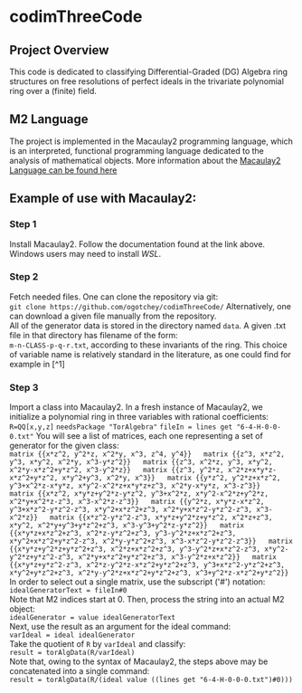 # codimThreeCode
## Project Overview
This code is dedicated to classifying Differential-Graded (DG) Algebra ring structures on free resolutions of perfect ideals in the trivariate polynomial ring over a (finite) field.  
## M2 Language
The project is implemented in the Macaulay2 programming language, which is an interpreted, functional programming language dedicated to the analysis of mathematical objects.  More information about the [Macaulay2 Language can be found here](http://www2.macaulay2.com/Macaulay2/)
## Example of use with Macaulay2: 
### Step 1
Install Macaulay2.  Follow the documentation found at the link above.  Windows users may need to install *WSL*.
### Step 2
Fetch needed files.  One can clone the repository via git:  
`git clone https://github.com/ogotchey/codimThreeCode/`
Alternatively, one can download a given file manually from the repository.  
All of the generator data is stored in the directory named `data`.  A given .txt file in that directory has filename of the form:  
`m-n-CLASS-p-q-r.txt`, according to these invariants of the ring.   This choice of variable name is relatively standard in the literature, as one could find for example in [^1]  
### Step 3
Import a class into Macaulay2.  In a fresh instance of Macaulay2, we initialize a polynomial ring in three variables with rational coefficients:  
`R=QQ[x,y,z]`
`needsPackage "TorAlgebra"`
`fileIn = lines get "6-4-H-0-0-0.txt"`
You will see a list of matrices, each one representing a set of generator for the given class:  
	```
matrix {{x*z^2, y^2*z, x^2*y, x^3, z^4, y^4}}  
matrix {{z^3, x*z^2, y^3, x*y^2, x^2*y, x^3-y*z^2}}  
matrix {{z^3, x^2*z, y^3, x*y^2, x^2*y-x*z^2+y*z^2, x^3-y^2*z}}  
matrix {{z^3, y^2*z, x^2*z+x*y*z-x*z^2+y*z^2, x*y^2+y^3, x^2*y, x^3}}  
matrix {{y*z^2, y^2*z+x*z^2, y^3+x^2*z-x*y*z, x*y^2-x^2*z+x*y*z+z^3, x^2*y-x*y*z, x^3-z^3}}  
matrix {{x*z^2, x*y*z+y^2*z-y*z^2, y^3+x^2*z, x*y^2-x^2*z+y^2*z, x^2*y+x^2*z-z^3, x^3-x^2*z-z^3}}  
matrix {{y^2*z, x*y*z-x*z^2, y^3+x*z^2-y*z^2-z^3, x*y^2+x*z^2+z^3, x^2*y+x*z^2-y*z^2-z^3, x^3-x^2*z}}  
matrix {{x*z^2-y*z^2-z^3, x*y*z+y^2*z+y*z^2, x^2*z+z^3, x*y^2, x^2*y+y^3+y*z^2+z^3, x^3-y^3+y^2*z-y*z^2}}  
matrix {{x*y*z+x*z^2+z^3, x^2*z-y*z^2+z^3, y^3-y^2*z+x*z^2+z^3, x*y^2+x*z^2+y*z^2-z^3, x^2*y-y*z^2+z^3, x^3-x*z^2-y*z^2-z^3}}  
matrix {{x*y*z+y^2*z+y*z^2+z^3, x^2*z+x*z^2+z^3, y^3-y^2*z+x*z^2-z^3, x*y^2-y^2*z+y*z^2-z^3, x^2*y+x*z^2+y*z^2+z^3, x^3-y^2*z+x*z^2}}  
matrix {{x*y*z+y*z^2-z^3, x^2*z-y^2*z-x*z^2+y*z^2+z^3, y^3+x*z^2-y*z^2+z^3, x*y^2+y*z^2+z^3, x^2*y-y^2*z+x*z^2+y*z^2+z^3, x^3+y^2*z-x*z^2+y*z^2}}
	```
In order to select out a single matrix, use the subscript ('#') notation:  
`idealGeneratorText = fileIn#0`  
Note that M2 indices start at 0.  Then, process the string into an actual M2 object:  
`idealGenerator = value idealGeneratorText`  
Next, use the result as an argument for the ideal command:  
`varIdeal = ideal idealGenerator`  
Take the quotient of `R` by `varIdeal` and classify:  
`result = torAlgData(R/varIdeal)`  
Note that, owing to the syntax of Macaulay2, the steps above may be concatenated into a single command:  
`result = torAlgData(R/(ideal value ((lines get "6-4-H-0-0-0.txt")#0)))`  
